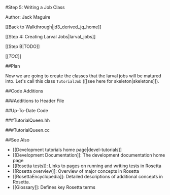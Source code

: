 #Step 5: Writing a Job Class

Author: Jack Maguire

[[Back to Walkthrough|jd3_derived_jq_home]]

[[Step 4: Creating Larval Jobs|larval_jobs]]

[[Step B|TODO]]

[[_TOC_]]

##Plan

Now we are going to create the classes that the larval jobs will be matured into.
Let's call this class `TutorialJob` ([[see here for skeleton|skeletons]]).

##Code Additions

###Additions to Header File

##Up-To-Date Code

###TutorialQueen.hh

###TutorialQueen.cc


##See Also

* [[Development tutorials home page|devel-tutorials]]
* [[Development Documentation]]: The development documentation home page
* [[Rosetta tests]]: Links to pages on running and writing tests in Rosetta
* [[Rosetta overview]]: Overview of major concepts in Rosetta
* [[RosettaEncyclopedia]]: Detailed descriptions of additional concepts in Rosetta.
* [[Glossary]]: Defines key Rosetta terms